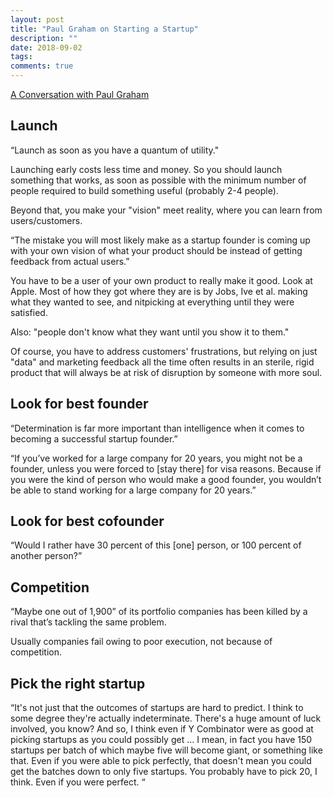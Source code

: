 ```yaml
---
layout: post
title: "Paul Graham on Starting a Startup"
description: ""
date: 2018-09-02
tags: 
comments: true
---
```


[A Conversation with Paul Graham](https://www.youtube.com/watch?v=4WO5kJChg3w&t=1946s)

## Launch
“Launch as soon as you have a quantum of utility." 

Launching early costs less time and money. So you should launch something that works, as soon as possible with the minimum number of people required to build something useful (probably 2-4 people). 

Beyond that, you make your "vision" meet reality, where you can learn from users/customers.

“The mistake you will most likely make as a startup founder is coming up with your own vision of what your product should be instead of getting feedback from actual users.”

You have to be a user of your own product to really make it good.
Look at Apple. Most of how they got where they are is by Jobs, Ive et al. making what they wanted to see, and nitpicking at everything until they were satisfied.

Also: "people don't know what they want until you show it to them."

Of course, you have to address customers' frustrations, but relying on just "data" and marketing feedback all the time often results in an sterile, rigid product that will always be at risk of disruption by someone with more soul.

## Look for best founder

“Determination is far more important than intelligence when it comes to becoming a successful startup founder.”

“If you’ve worked for a large company for 20 years, you might not be a founder, unless you were forced to [stay there] for visa reasons. Because if you were the kind of person who would make a good founder, you wouldn’t be able to stand working for a large company for 20 years.”


## Look for best cofounder

“Would I rather have 30 percent of this [one] person, or 100 percent of another person?”


## Competition

“Maybe one out of 1,900” of its portfolio companies has been killed by a rival that’s tackling the same problem.

Usually companies fail owing to poor execution, not because of competition. 

## Pick the right startup
“It's not just that the outcomes  of startups are hard to predict. I think to some degree they're actually indeterminate. There's  a huge amount of luck involved, you know? And so, I think even if Y  Combinator were as good at picking startups as you could possibly get ... I mean,  in fact you have 150 startups per batch of which maybe five will become giant,  or something like that. Even if you were able to pick perfectly, that doesn't mean you could get the  batches down to only five startups. You probably have to pick 20, I think. Even  if you were perfect. “


